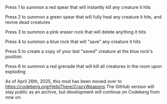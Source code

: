 Press 1 to summon a red spear that will instantly kill any creature it hits

Press 2 to summon a green spear that will fully heal any creature it hits, and revive
dead creatures

Press 3 to summon a pink eraser rock that will delete anything it hits

Press 4 to summon a blue rock that will "save" any creature it hits

Press 5 to create a copy of your last "saved" creature at the blue rock's position

Press 6 to summon a red grenade that will kill all creatures in the room upon exploding

As of April 26th, 2025, this mod has been moved over to https://codeberg.org/HelloThere/CrazyWeapons
The GitHub version will stay public as an archive, but development will continue on Codeberg from now on.
